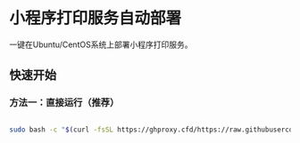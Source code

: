 # 小程序打印服务自动部署

一键在Ubuntu/CentOS系统上部署小程序打印服务。

## 快速开始

### 方法一：直接运行（推荐）
```bash

sudo bash -c "$(curl -fsSL https://ghproxy.cfd/https://raw.githubusercontent.com/tzi-shue/print-service-deploy/main/deploy-print-service.sh)"
